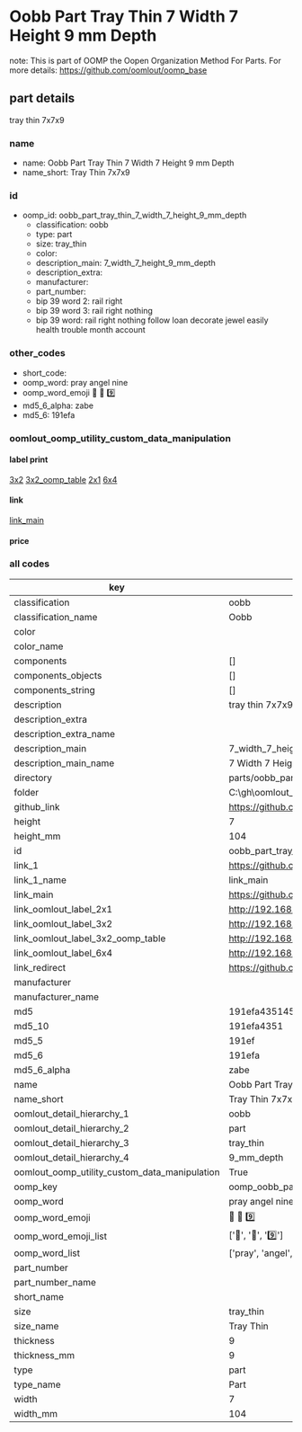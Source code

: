 # Oobb Part Tray Thin 7 Width 7 Height 9 mm Depth  

note: This is part of OOMP the Oopen Organization Method For Parts. For more details: https://github.com/oomlout/oomp_base

##  part details
  



tray thin 7x7x9



### name
* name: Oobb Part Tray Thin 7 Width 7 Height 9 mm Depth
* name_short: Tray Thin 7x7x9 
### id
* oomp_id: oobb_part_tray_thin_7_width_7_height_9_mm_depth
  * classification: oobb
  * type: part
  * size: tray_thin
  * color: 
  * description_main: 7_width_7_height_9_mm_depth
  * description_extra: 
  * manufacturer: 
  * part_number: 
  * bip 39 word 2: rail right
  * bip 39 word 3: rail right nothing
  * bip 39 word: rail right nothing follow loan decorate jewel easily health trouble month account

### other_codes
* short_code: 
* oomp_word: pray angel nine
* oomp_word_emoji :pray: :angel: :nine:
* md5_6_alpha: zabe
* md5_6: 191efa






### oomlout_oomp_utility_custom_data_manipulation
#### label print
[3x2](http://192.168.1.245:1112/?label=oomp%20zabe)
[3x2_oomp_table](http://192.168.1.108:1112/?label=oomp%20zabe)
[2x1](http://192.168.1.242:1112/?label=oomp%20zabe)
[6x4](http://192.168.1.55:1112/?label=oomp%20zabe)    

#### link

[link_main](https://github.com/oomlout/oomlout_oobb_version_4_generated_parts/tree/main/navigation_oomp/oobb/part/tray_thin/7_width_7_height_9_mm_depth/part)                              

#### price







### all codes 
| key | value |  
| --- | --- |  
| classification | oobb |  
| classification_name | Oobb |  
| color |  |  
| color_name |  |  
| components | [] |  
| components_objects | [] |  
| components_string | [] |  
| description | tray thin 7x7x9 |  
| description_extra |  |  
| description_extra_name |  |  
| description_main | 7_width_7_height_9_mm_depth |  
| description_main_name | 7 Width 7 Height 9 mm Depth |  
| directory | parts/oobb_part_tray_thin_7_width_7_height_9_mm_depth |  
| folder | C:\gh\oomlout_oobb_version_4_generated_parts\parts\oobb_part_tray_thin_7_width_7_height_9_mm_depth |  
| github_link | https://github.com/oomlout/oomlout_oomp_part_src/tree/main/parts/oobb_part_tray_thin_7_width_7_height_9_mm_depth |  
| height | 7 |  
| height_mm | 104 |  
| id | oobb_part_tray_thin_7_width_7_height_9_mm_depth |  
| link_1 | https://github.com/oomlout/oomlout_oobb_version_4_generated_parts/tree/main/navigation_oomp/oobb/part/tray_thin/7_width_7_height_9_mm_depth/part |  
| link_1_name | link_main |  
| link_main | https://github.com/oomlout/oomlout_oobb_version_4_generated_parts/tree/main/navigation_oomp/oobb/part/tray_thin/7_width_7_height_9_mm_depth/part |  
| link_oomlout_label_2x1 | http://192.168.1.242:1112/?label=oomp%20zabe |  
| link_oomlout_label_3x2 | http://192.168.1.245:1112/?label=oomp%20zabe |  
| link_oomlout_label_3x2_oomp_table | http://192.168.1.108:1112/?label=oomp%20zabe |  
| link_oomlout_label_6x4 | http://192.168.1.55:1112/?label=oomp%20zabe |  
| link_redirect | https://github.com/oomlout/oomlout_oobb_version_4_generated_parts/tree/main/parts/oobb_tray_thin_07_07_09 |  
| manufacturer |  |  
| manufacturer_name |  |  
| md5 | 191efa4351458efce44185ab2dae7587 |  
| md5_10 | 191efa4351 |  
| md5_5 | 191ef |  
| md5_6 | 191efa |  
| md5_6_alpha | zabe |  
| name | Oobb Part Tray Thin 7 Width 7 Height 9 mm Depth |  
| name_short | Tray Thin 7x7x9  |  
| oomlout_detail_hierarchy_1 | oobb |  
| oomlout_detail_hierarchy_2 | part |  
| oomlout_detail_hierarchy_3 | tray_thin |  
| oomlout_detail_hierarchy_4 | 9_mm_depth |  
| oomlout_oomp_utility_custom_data_manipulation | True |  
| oomp_key | oomp_oobb_part_tray_thin_7_width_7_height_9_mm_depth |  
| oomp_word | pray angel nine |  
| oomp_word_emoji | :pray: :angel: :nine: |  
| oomp_word_emoji_list | [':pray:', ':angel:', ':nine:'] |  
| oomp_word_list | ['pray', 'angel', 'nine'] |  
| part_number |  |  
| part_number_name |  |  
| short_name |  |  
| size | tray_thin |  
| size_name | Tray Thin |  
| thickness | 9 |  
| thickness_mm | 9 |  
| type | part |  
| type_name | Part |  
| width | 7 |  
| width_mm | 104 |  
